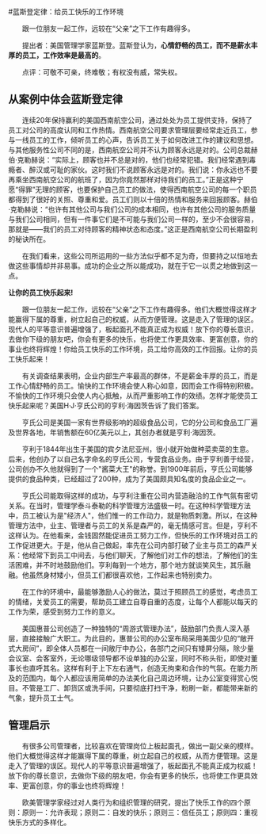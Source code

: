 #蓝斯登定律：给员工快乐的工作环境

　　跟一位朋友一起工作，远较在“父亲”之下工作有趣得多。

　　提出者：美国管理学家蓝斯登。蓝斯登认为，**心情舒畅的员工，而不是薪水丰厚的员工，工作效率是最高的**。

　　点评：可敬不可亲，终难敬；有权没有威，常失权。
  
## 从案例中体会蓝斯登定律

　　连续20年保持赢利的美国西南航空公司，通过处处为员工提供支持，保持了员工对公司的高度认同和工作热情。西南航空公司要求管理层要经常走近员工，参与一线员工的工作，倾听员工的心声，告诉员工关于如何改进工作的建议和思想。与其他服务性公司不同的是，西南航空公司并不认为顾客永远是对的。公司总裁赫伯·克勒赫说：“实际上，顾客也并不总是对的，他们也经常犯错。我们经常遇到毒瘾者、醉汉或可耻的家伙。这时我们不说顾客永远是对的。我们说：你永远也不要再乘坐西南航空公司的航班了，因为你竟然那样对待我们的员工。”正是这种宁愿“得罪”无理的顾客，也要保护自己员工的做法，使得西南航空公司的每一个职员都得到了很好的关照、尊重和爱。员工们则以十倍的热情和服务来回报顾客。赫伯·克勒赫说：“也许有其他公司与我们公司的成本相同，也许有其他公司的服务质量与我们公司相同，但有一件事它们是不可能与我们公司一样的，至少不会很容易，那就是——我们的员工对待顾客的精神状态和态度。”这正是西南航空公司长期盈利的秘诀所在。

　　在我们看来，这些公司所运用的一些方法似乎都不足为奇，但要持之以恒地去做这些事情却并非易事。成功的企业之所以能成功，就在于它一以贯之地做到这一点。

**让你的员工快乐起来!**

　　跟一位朋友一起工作，远较在“父亲”之下工作有趣得多。他们大概觉得这样才能赢得下属的尊重，树立起自己的权威，从而方便管理。这是走入了管理的误区。现代人的平等意识普遍增强了，板起面孔不能真正成为权威！放下你的尊长意识，去做你下级的朋友吧，你会有更多的快乐，也将使工作更具效率、更富创意，你的事业也终将辉煌！你给员工快乐的工作环境，员工给你高效的工作回报。让你的员工快乐起来！

　　有关调查结果表明，企业内部生产率最高的群体，不是薪金丰厚的员工，而是工作心情舒畅的员工。愉快的工作环境会使人称心如意，因而会工作得特别积极。不愉快的工作环境只会使人内心抵触，从而严重影响工作的效绩。怎样才能使员工快乐起来呢？美国H·J·亨氏公司的亨利·海因茨告诉了我们答案。

　　亨氏公司是美国一家有世界级影响的超级食品公司，它的分公司和食品工厂遍及世界各地，年销售额在60亿美元以上，其创办者就是亨利·海因茨。

　　亨利于1844年出生于美国的宾夕法尼亚州，很小就开始做种菜卖菜的生意。后来，他创办了以自己名字命名的亨氏公司，专营食品业务。由于亨利善于经营，公司创办不久他就得到了一个"酱菜大王"的称誉。到1900年前后，亨氏公司能够提供的食品种类，已经超过了200种，成为了美国颇具知名度的食品企业之一。

　　亨氏公司能取得这样的成功，与亨利注重在公司内营造融洽的工作气氛有密切关系。在当时，管理学泰斗泰勒的科学管理方法盛极一时。在这种科学管理方法中，员工被认为是"经济人"，他们惟一的工作动力，就是物质刺激。所以，在这种管理方法中，业主、管理者与员工的关系是森严的，毫无情感可言。但是，亨利不这样认为。在他看来，金钱固然能促进员工努力工作，但快乐的工作环境对员工的工作促进更大。于是，他从自己做起，率先在公司内部打破了业主与员工的森严关系：他经常下到员工中间去，与他们聊天，了解他们对工作的想法，了解他们的生活困难，并不时地鼓励他们。亨利每到一个地方，那个地方就谈笑风生，其乐融融。他虽然身材矮小，但员工们都很喜欢他，工作起来也特别卖力。

　　在工作的环境中，最能够激励人心的做法，莫过于照顾员工的感觉，考虑员工的情绪，关爱员工的需要，帮助员工建立自尊自重的态度，让每个人都能以每天的工作为荣，感受到努力工作的意义。

　　美国惠普公司创造了一种独特的“周游式管理办法”，鼓励部门负责人深入基层，直接接触广大职工。为此目的，惠普公司的办公室布局采用美国少见的“敞开式大房间”，即全体人员都在一间敞厅中办公，各部门之间只有矮屏分隔，除少量会议室、会客室外，无论哪级领导都不设单独的办公室，同时不称头衔，即使对董事长也直呼其名。这样有利于上下左右通气，创造无拘束和合作的气氛。在能力所及的范围内，每个人都应该用简单的办法美化自己周边环境，让办公室变得赏心悦目。不管是工厂、卸货区或洗手间，只要彻底打扫干净，粉刷一新，都能带来新的气象，提升员工士气。

## 管理启示

　　有很多公司管理者，比较喜欢在管理岗位上板起面孔，做出一副父亲的模样。他们大概觉得这样才能赢得下属的尊重，树立起自己的权威，从而方便管理。这是走入了管理的误区。现代人的平等意识普遍增强了，板起面孔不能真正成为权威！放下你的尊长意识，去做你下级的朋友吧，你会有更多的快乐，也将使工作更具效率、更富创意，你的事业也终将辉煌！

　　欧美管理学家经过对人类行为和组织管理的研究，提出了快乐工作的四个原则：原则一：允许表现；原则二：自发的快乐；原则三：信任员工；原则四：重视快乐方式的多样化。

